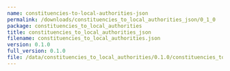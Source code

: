 ```yaml
---
name: constituencies-to-local-authorities-json
permalink: /downloads/constituencies_to_local_authorities_json/0_1_0
package: constituencies_to_local_authorities
title: constituencies_to_local_authorities_json
filename: constituencies_to_local_authorities.json
version: 0.1.0
full_version: 0.1.0
file: /data/constituencies_to_local_authorities/0.1.0/constituencies_to_local_authorities.json
---
```

